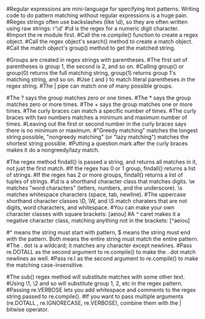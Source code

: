 #Regular expressions are mini-language for specifying text patterns. Writing code to do pattern matching without regular expressions is a huge pain.
#Regex strings often use backslashes (like \d), so they are often written using raw strings: r'\d'
#\d is the regex for a numeric digit character.
#Import the re module first.
#Call the re.compile() function to create a regex object.
#Call the regex object's search() method to create a match object.
#Call the match object's group() method to get the matched string.

#Groups are created in regex strings with parentheses.
#The first set of parentheses is group 1, the second is 2, and so on.
#Calling group() or group(0) returns the full matching string, group(1) returns group 1's matching string, and so on.
#Use \( and \) to match literal parentheses in the regex string.
#The | pipe can match one of many possible groups.

#The ? says the group matches zero or one times.
#The * says the group matches zero or more times.
#The + says the group matches one or more times.
#The curly braces can match a specific number of times.
#The curly braces with two numbers matches a minimum and maximum number of times.
#Leaving out the first or second number in the curly braces says there is no minimum or maximum.
#"Greedy matching" matches the longest string possible, "nongreedy matching" (or "lazy matching") matches the shortest string possible.
#Putting a question mark after the curly braces makes it do a nongreedy/lazy match.

#The regex method findall() is passed a string, and returns all matches in it, not just the first match.
#If the regex has 0 or 1 group, findall() returns a list of strings.
#If the regex has 2 or more groups, findall() returns a list of tuples of strings.
#\d is a shorthand character class that matches digits. \w matches "word characters" (letters, numbers, and the underscore). \s matches whitespace characters (space, tab, newline).
#The uppercase shorthand character classes \D, \W, and \S match charaters that are not digits, word characters, and whitespace.
#You can make your own character classes with square brackets: [aeiou]
#A ^ caret makes it a negative character class, matching anything not in the brackets: [^aeiou]

#^ means the string must start with pattern, $ means the string must end with the pattern. Both means the entire string must match the entire pattern.
#The . dot is a wildcard; it matches any character except newlines.
#Pass re.DOTALL as the second argument to re.compile() to make the . dot match newlines as well.
#Pass re.I as the second argument to re.compile() to make the matching case-insensitive.

#The sub() regex method will substitute matches with some other text.
#Using \1, \2 and so will substitute group 1, 2, etc in the regex pattern.
#Passing re.VERBOSE lets you add whitespace and comments to the regex string passed to re.compile().
#If you want to pass multiple arguments (re.DOTALL , re.IGNORECASE, re.VERBOSE), combine them with the | bitwise operator.
